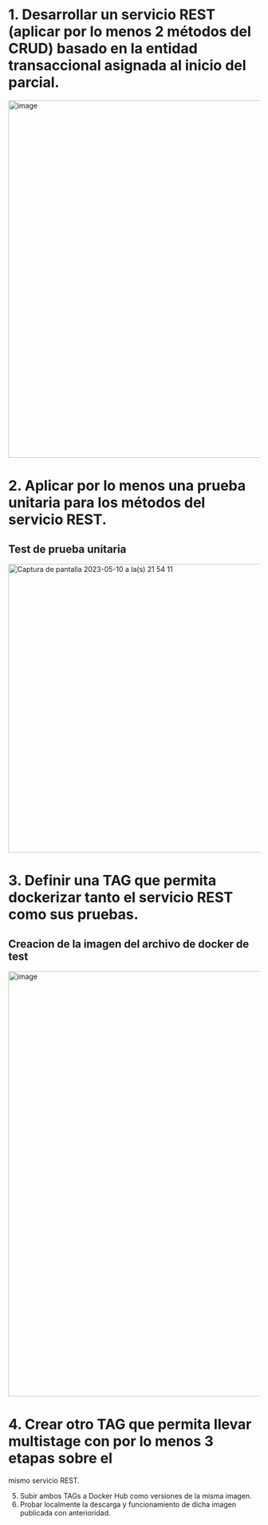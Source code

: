 # 1. Desarrollar un servicio REST (aplicar por lo menos 2 métodos del CRUD) basado en la entidad transaccional asignada al inicio del parcial.
<img width="717" alt="image" src="https://github.com/carlosmoyav/9A_integracion_sistemas/assets/56742341/9e0e13c2-cb2e-4bde-93da-c93903291301">

# 2. Aplicar por lo menos una prueba unitaria para los métodos del servicio REST.
## Test de prueba unitaria
<img width="579" alt="Captura de pantalla 2023-05-10 a la(s) 21 54 11" src="https://github.com/carlosmoyav/9A_integracion_sistemas/assets/56742341/d3ee306d-1eee-4b62-8d61-f68d82b17b0b">

# 3. Definir una TAG que permita dockerizar tanto el servicio REST como sus pruebas.
## Creacion de la imagen del archivo de docker de test
<img width="853" alt="image" src="https://github.com/carlosmoyav/9A_integracion_sistemas/assets/56742341/578745f3-7831-4cf1-aba9-489a1d983fe7">



# 4. Crear otro TAG que permita llevar multistage con por lo menos 3 etapas sobre el
mismo servicio REST.






5. Subir ambos TAGs a Docker Hub como versiones de la misma imagen.
6. Probar localmente la descarga y funcionamiento de dicha imagen publicada con
anterioridad.
